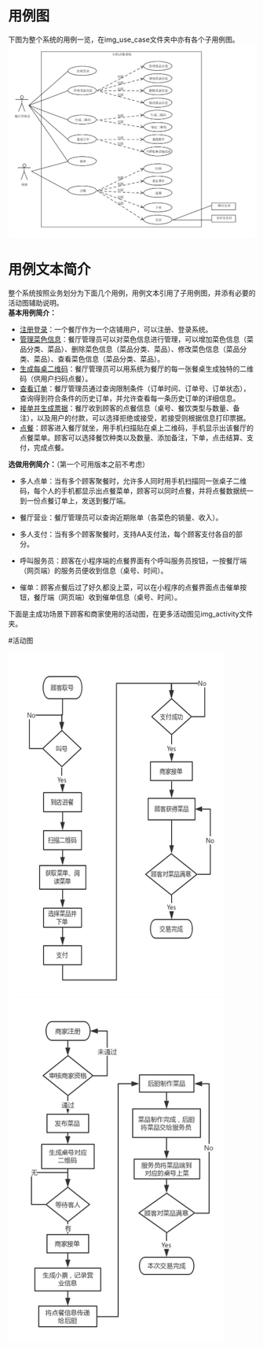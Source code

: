 # 用例图
下图为整个系统的用例一览，在img_use_case文件夹中亦有各个子用例图。
![](img_use_case/total_usecase.png)

# 用例文本简介
整个系统按照业务划分为下面几个用例，用例文本引用了子用例图，并添有必要的活动图辅助说明。  
**基本用例简介：**  
 -  [注册登录](register_login.md)：一个餐厅作为一个店铺用户，可以注册、登录系统。
 -  [管理菜色信息](manage_dishes.md)：餐厅管理员可以对菜色信息进行管理，可以增加菜色信息（菜品分类、菜品）、删除菜色信息（菜品分类、菜品）、修改菜色信息（菜品分类、菜品）、查看菜色信息（菜品分类、菜品）。
 -  [生成每桌二维码](generate_QR_code.md)：餐厅管理员可以用系统为餐厅的每一张餐桌生成独特的二维码（供用户扫码点餐）。
 -  [查看订单](view_the_order.md)：餐厅管理员通过查询限制条件（订单时间、订单号、订单状态），查询得到符合条件的历史订单，并允许查看每一条历史订单的详细信息。
 -  [接单并生成票据](operate_order.md)：餐厅收到顾客的点餐信息（桌号、餐饮类型与数量、备注），以及用户的付款，可以选择拒绝或接受，若接受则根据信息打印票据。
 -  [点餐](make_order.md)：顾客进入餐厅就坐，用手机扫描贴在桌上二维码，手机显示出该餐厅的点餐菜单。顾客可以选择餐饮种类以及数量、添加备注，下单，点击结算、支付，完成点餐。

**选做用例简介：**（第一个可用版本之前不考虑）

- 多人点单：当有多个顾客聚餐时，允许多人同时用手机扫描同一张桌子二维码，每个人的手机都显示出点餐菜单，顾客可以同时点餐，并将点餐数据统一到一份点餐订单上，发送到餐厅端。
- 餐厅营业：餐厅管理员可以查询近期账单（各菜色的销量、收入）。
- 多人支付：当有多个顾客聚餐时，支持AA支付法，每个顾客支付各自的部分。

 - 呼叫服务员：顾客在小程序端的点餐界面有个呼叫服务员按钮，一按餐厅端（网页端）的服务员便收到信息（桌号、时间）。
- 催单：顾客点餐后过了好久都没上菜，可以在小程序的点餐界面点击催单按钮，餐厅端（网页端）收到催单信息（桌号、时间）。

下面是主成功场景下顾客和商家使用的活动图，在更多活动图见img_activity文件夹。

#活动图

<img src="img_activity/活动图-顾客.png" width="440" height="700" alt="顾客"/> <img src="img_activity/活动图-商家.png" width="440" height="700" alt="商家"/>